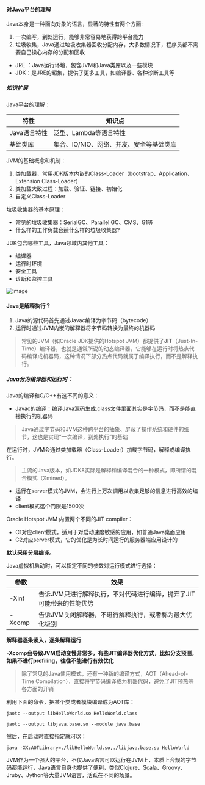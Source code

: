 #### 对Java平台的理解
Java本身是一种面向对象的语言，显著的特性有两个方面:
1. 一次编写，到处运行，能够非常容易地获得跨平台能力
2. 垃圾收集，Java通过垃圾收集器回收分配内存，大多数情况下，程序员都不需要自己操心内存的分配和回收

- JRE ：Java运行环境，包含JVM和Java类库以及一些模块
- JDK：是JRE的超集，提供了更多工具，如编译器、各种诊断工具等

##### 知识扩展
Java平台的理解：

特性 | 知识点
---|---
Java语言特性|泛型、Lambda等语言特性
基础类库|集合、IO/NIO、网络、并发、安全等基础类库

JVM的基础概念和机制：
1. 类加载器，常用JDK版本内嵌的Class-Loader（bootstrap、Application、Extension Class-Loader）
2. 类加载大致过程：加载、验证、链接、初始化
3. 自定义Class-Loader

垃圾收集器的基本原理：
- 常见的垃圾收集器：SerialGC、Parallel GC、CMS、G1等
- 什么样的工作负载合适什么样的垃圾收集器?

JDK包含哪些工具，Java领域内其他工具：
- 编译器
- 运行时环境
- 安全工具
- 诊断和监控工具

![image](https://static001.geekbang.org/resource/image/20/32/20bc6a900fc0b829c2f0e723df050732.png)

#### Java是解释执行？
1. Java的源代码首先通过Javac编译为字节码（bytecode）
2. 运行时通过JVM内嵌的解释器将字节码转换为最终的机器码

> 常见的JVM（如Oracle JDK提供的Hotspot JVM）都提供了**JIT**（Just-In-Time）编译器，也就是通常所说的动态编译器，它能够在运行时将热点代码编译成机器码，这种情况下部分热点代码就属于编译执行，而不是解释执行。

##### Java分为编译器和运行时：
Java的编译和C/C++有这不同的意义：
- Javac的编译：编译Java源码生成.class文件里面其实是字节码，而不是能直接执行的机器码
> Java通过字节码和JVM这种跨平台的抽象、屏蔽了操作系统和硬件的细节，这也是实现“一次编译，到处执行”的基础

在运行时，JVM会通过类加载器（Class-Loader）加载字节码，解释或编译执行。

> 主流的Java版本，如JDK8实际是解释和编译混合的一种模式，即所谓的混合模式（Xmined）。

- 运行在server模式的JVM，会进行上万次调用以收集足够的信息进行高效的编译
- client模式这个门限是1500次

Oracle Hotspot JVM 内置两个不同的JIT compiler：
- C1对应client模式，适用于对启动速度敏感的应用，如普通Java桌面应用
- C2对应server模式，它的优化是为长时间运行的服务器端应用设计的

**默认采用分层编译。**

Java虚拟机启动时，可以指定不同的参数对运行模式进行选择：

参数| 效果
---|---
-Xint|告诉JVM只进行解释执行，不对代码进行编译，抛弃了JIT可能带来的性能优势
-Xcomp|告诉JVM关闭解释器，不进行解释执行，或者称为最大优化级别

**解释器逐条读入，逐条解释运行**

**-Xcomp会导致JVM启动变慢非常多，有些JIT编译器优化方式，比如分支预测， 如果不进行profiling，往往不能进行有效优化**

> 除了常见的Java使用模式，还有一种新的编译方式，AOT（Ahead-of-Time Compilation），直接将字节码编译成为机器代码，避免了JIT预热等各方面的开销

利用下面的命令，把某个类或者模块编译成为AOT库：

```
jaotc --output libHelloWorld.so HelloWorld.class

jaotc --output libjava.base.so --module java.base
```
然后，在启动时直接指定就可以：

```
java -XX:AOTLibrary=./libHelloWorld.so,./libjava.base.so HelloWorld
```

JVM作为一个强大的平台，不仅Java语言可以运行在JVM上，本质上合规的字节码都能运行，Java语言自身也提供了便利，类似Clojure、Scala、Groovy、Jruby、Jython等大量JVM语言，活跃在不同的场景。